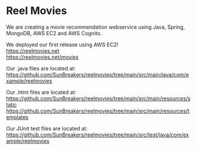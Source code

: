 # Reel Movies  
  
We are creating a movie recommendation webservice using Java, Spring, MongoDB, AWS EC2 and AWS Cognito.  
  
We deployed our first release using AWS EC2!  
https://reelmovies.net  
https://reelmovies.net/movies  
  
Our .java files are located at:  
https://github.com/SunBreakers/reelmovies/tree/main/src/main/java/com/example/reelmovies  
  
Our .html files are located at:  
https://github.com/SunBreakers/reelmovies/tree/main/src/main/resources/static  
https://github.com/SunBreakers/reelmovies/tree/main/src/main/resources/templates  
  
Our JUnit test files are located at:  
https://github.com/SunBreakers/reelmovies/tree/main/src/test/java/com/example/reelmovies  